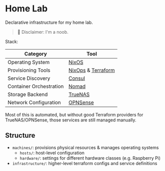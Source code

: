 # Home Lab

Declarative infrastructure for my home lab.

> 🔴 Disclaimer: I'm a noob.

Stack:

| Category | Tool |
|----------|------|
| Operating System | [NixOS](https://nixos.org/) |
| Provisioning Tools | [NixOps](https://github.com/NixOS/nixops) & [Terraform](https://www.terraform.io/) |
| Service Discovery | [Consul](https://www.consul.io/) |
| Container Orchestration | [Nomad](https://www.nomadproject.io/) |
| Storage Backend | [TrueNAS](https://www.truenas.com/) |
| Network Configuration | [OPNSense](https://opnsense.org/) |

Most of this is automated, but without good Terraform providers for TrueNAS/OPNSense, those services are still managed manually.

## Structure

- `machines/`: provisions physical resources & manages operating systems
  - `hosts/`: host-level configuration
  - `hardware/`: settings for different hardware classes (e.g. Raspberry Pi)
- `infrastructure/`: higher-level terraform configs and service definitions
